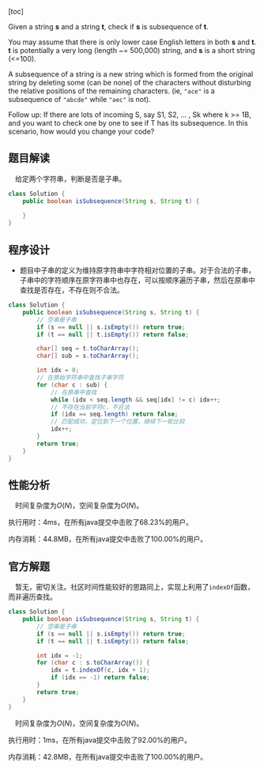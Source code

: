 [toc]

Given a string **s** and a string **t**, check if **s** is subsequence of **t**.

You may assume that there is only lower case English letters in both **s** and **t**. **t** is potentially a very long (length ~= 500,000) string, and **s** is a short string (<=100).

A subsequence of a string is a new string which is formed from the original string by deleting some (can be none) of the characters without disturbing the relative positions of the remaining characters. (ie, `"ace"` is a subsequence of `"abcde"` while `"aec"` is not).

Follow up:
If there are lots of incoming S, say S1, S2, ... , Sk where k >= 1B, and you want to check one by one to see if T has its subsequence. In this scenario, how would you change your code?



## 题目解读

&emsp;给定两个字符串，判断是否是子串。

```java
class Solution {
    public boolean isSubsequence(String s, String t) {
        
    }
}
```

## 程序设计

* 题目中子串的定义为维持原字符串中字符相对位置的子串。对于合法的子串，子串中的字符顺序在原字符串中也存在，可以按顺序遍历子串，然后在原串中查找是否存在，不存在则不合法。

```java
class Solution {
    public boolean isSubsequence(String s, String t) {
        // 空串是子串
        if (s == null || s.isEmpty()) return true; 
        if (t == null || t.isEmpty()) return false;

        char[] seq = t.toCharArray();
        char[] sub = s.toCharArray();

        int idx = 0;
        // 在原始字符串中查找子串字符
        for (char c : sub) {
            // 在原串中查找
            while (idx < seq.length && seq[idx] != c) idx++;
            // 不存在当前字符c，不合法
            if (idx == seq.length) return false;
            // 匹配成功，定位到下一个位置，继续下一轮比较
            idx++;
        }
        return true;
    }
}
```

## 性能分析

&emsp;时间复杂度为$O(N)$，空间复杂度为$O(N)$。

执行用时：4ms，在所有java提交中击败了68.23%的用户。

内存消耗：44.8MB，在所有java提交中击败了100.00%的用户。

## 官方解题

&emsp;暂无，密切关注。社区时间性能较好的思路同上，实现上利用了`indexOf`函数，而非遍历查找。

```java
class Solution {
    public boolean isSubsequence(String s, String t) {
        // 空串是子串
        if (s == null || s.isEmpty()) return true; 
        if (t == null || t.isEmpty()) return false;

        int idx = -1;
        for (char c : s.toCharArray()) {
            idx = t.indexOf(c, idx + 1);
            if (idx == -1) return false;
        }
        return true;
    }
}
```

&emsp;时间复杂度为$O(N)$，空间复杂度为$O(N)$。

执行用时：1ms，在所有java提交中击败了92.00%的用户。

内存消耗：42.8MB，在所有java提交中击败了100.00%的用户。
